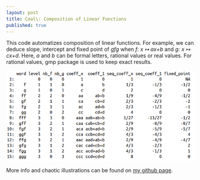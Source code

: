 ```yaml
---
layout: post
title: Coal\: Composition of Linear Functions
published: true
---
```

This code automatizes composition of linear functions.
For example, we can deduce slope, intercept and fixed point of *gfg* when
*f: x ↦ ax+b* and 
*g: x ↦ cx+d*.
Here, *a* and *b* can be formal letters, rational values or real values.
For rational values, gmp package is used to keep exact results.

<center><a href="https://github.com/ahstat/coal" target="_blank"><img src="../images/2017-10-11-Coal/df_example.png" alt="example of data frame obtained with the code"/></a></center>

More info and chaotic illustrations can be found on <a href="https://github.com/ahstat/coal">my github page</a>.

